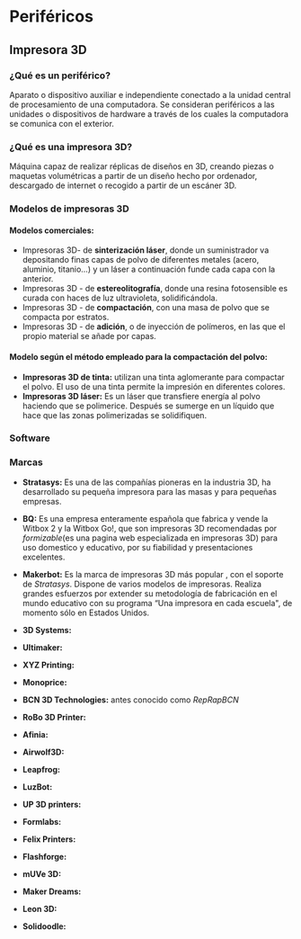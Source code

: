 # Periféricos
## Impresora 3D
### ¿Qué es un periférico?

Aparato o dispositivo auxiliar e independiente conectado a la  unidad central de procesamiento 	de una computadora.
Se consideran periféricos a las unidades o dispositivos de  hardware a través de los cuales la  computadora  se comunica con el exterior.

### ¿Qué es una impresora 3D?
Máquina capaz de realizar réplicas de diseños en 3D, creando piezas o maquetas volumétricas a partir de un diseño hecho por ordenador, descargado de internet o recogido a partir de un escáner 3D.

### Modelos de	impresoras 3D
#### Modelos comerciales:
- Impresoras 3D-   de  **sinterización láser**, donde un suministrador va depositando finas capas de polvo de diferentes metales (acero, aluminio, titanio...) y un láser a continuación funde cada capa con la anterior.
- Impresoras 3D -   de  **estereolitografía**, donde una resina fotosensible es curada con haces de luz ultravioleta, solidificándola.
- Impresoras 3D -   de  **compactación**, con una masa de polvo que se compacta por estratos.
- Impresoras 3D -   de  **adición**, o de inyección de polímeros, en las que el propio material se añade por capas.

#### Modelo según el método empleado para la compactación del polvo:
-   **Impresoras 3D de tinta:**  utilizan una tinta aglomerante para compactar el polvo. El uso de una tinta permite la impresión en diferentes colores.
-   **Impresoras 3D láser:**  Es un láser que transfiere energía al polvo haciendo que se polimerice. Después se sumerge en un líquido que hace que las zonas polimerizadas se solidifiquen.
### Software 

### Marcas
- **Stratasys:** Es una de las compañías pioneras en la industria 3D, ha desarrollado su pequeña impresora para las masas y para pequeñas empresas.

- **BQ:** Es una empresa enteramente española que fabrica y vende la Witbox 2 y la Witbox Go!, que son impresoras 3D recomendadas por *formizable*(es una pagina web especializada en impresoras 3D) para uso domestico y educativo, por su	fiabilidad y presentaciones excelentes.

- **Makerbot:** Es la marca de impresoras 3D más popular , con el soporte de *Stratasys*. Dispone de varios modelos de impresoras.
Realiza grandes esfuerzos por extender su metodología de fabricación en el mundo educativo con su programa “Una impresora en cada escuela", de momento sólo en Estados Unidos.

- **3D Systems:**
- **Ultimaker:**
- **XYZ Printing:**
- **Monoprice:**
- **BCN 3D Technologies:** antes conocido como *RepRapBCN*
- **RoBo 3D Printer:**
- **Afinia:**
- **Airwolf3D:**
- **Leapfrog:**
- **LuzBot:**
- **UP 3D printers:**
- **Formlabs:**
- **Felix Printers:**
- **Flashforge:**
- **mUVe 3D:**
- **Maker Dreams:**
- **Leon 3D:**
- **Solidoodle:**
